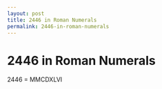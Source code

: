 ```yaml
---
layout: post
title: 2446 in Roman Numerals
permalink: 2446-in-roman-numerals
---
```


# 2446 in Roman Numerals

2446 = MMCDXLVI
